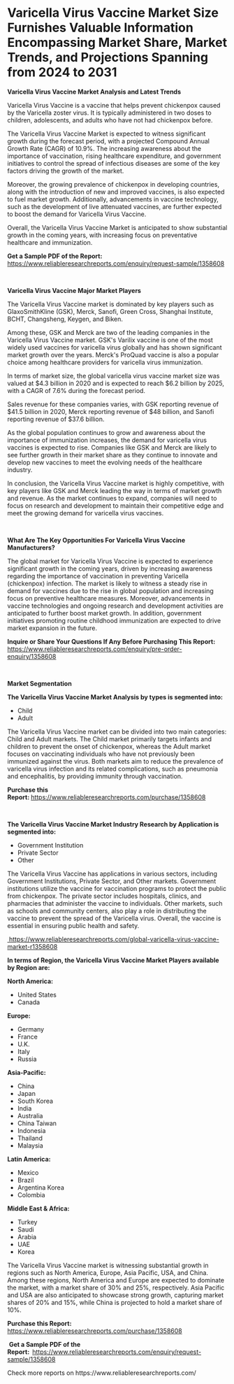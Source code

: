 <p><h1>Varicella Virus Vaccine Market Size Furnishes Valuable Information Encompassing Market Share, Market Trends, and Projections Spanning from 2024 to 2031</h1></p><p><strong>Varicella Virus Vaccine Market Analysis and Latest Trends</strong></p>
<p><p>Varicella Virus Vaccine is a vaccine that helps prevent chickenpox caused by the Varicella zoster virus. It is typically administered in two doses to children, adolescents, and adults who have not had chickenpox before.</p><p>The Varicella Virus Vaccine Market is expected to witness significant growth during the forecast period, with a projected Compound Annual Growth Rate (CAGR) of 10.9%. The increasing awareness about the importance of vaccination, rising healthcare expenditure, and government initiatives to control the spread of infectious diseases are some of the key factors driving the growth of the market.</p><p>Moreover, the growing prevalence of chickenpox in developing countries, along with the introduction of new and improved vaccines, is also expected to fuel market growth. Additionally, advancements in vaccine technology, such as the development of live attenuated vaccines, are further expected to boost the demand for Varicella Virus Vaccine.</p><p>Overall, the Varicella Virus Vaccine Market is anticipated to show substantial growth in the coming years, with increasing focus on preventative healthcare and immunization.</p></p>
<p><strong>Get a Sample PDF of the Report:&nbsp;</strong> <a href="https://www.reliableresearchreports.com/enquiry/request-sample/1358608">https://www.reliableresearchreports.com/enquiry/request-sample/1358608</a></p>
<p>&nbsp;</p>
<p><strong>Varicella Virus Vaccine Major Market Players</strong></p>
<p><p>The Varicella Virus Vaccine market is dominated by key players such as GlaxoSmithKline (GSK), Merck, Sanofi, Green Cross, Shanghai Institute, BCHT, Changsheng, Keygen, and Biken. </p><p>Among these, GSK and Merck are two of the leading companies in the Varicella Virus Vaccine market. GSK's Varilix vaccine is one of the most widely used vaccines for varicella virus globally and has shown significant market growth over the years. Merck's ProQuad vaccine is also a popular choice among healthcare providers for varicella virus immunization.</p><p>In terms of market size, the global varicella virus vaccine market size was valued at $4.3 billion in 2020 and is expected to reach $6.2 billion by 2025, with a CAGR of 7.6% during the forecast period.</p><p>Sales revenue for these companies varies, with GSK reporting revenue of $41.5 billion in 2020, Merck reporting revenue of $48 billion, and Sanofi reporting revenue of $37.6 billion.</p><p>As the global population continues to grow and awareness about the importance of immunization increases, the demand for varicella virus vaccines is expected to rise. Companies like GSK and Merck are likely to see further growth in their market share as they continue to innovate and develop new vaccines to meet the evolving needs of the healthcare industry. </p><p>In conclusion, the Varicella Virus Vaccine market is highly competitive, with key players like GSK and Merck leading the way in terms of market growth and revenue. As the market continues to expand, companies will need to focus on research and development to maintain their competitive edge and meet the growing demand for varicella virus vaccines.</p></p>
<p>&nbsp;</p>
<p><strong>What Are The Key Opportunities For Varicella Virus Vaccine Manufacturers?</strong></p>
<p><p>The global market for Varicella Virus Vaccine is expected to experience significant growth in the coming years, driven by increasing awareness regarding the importance of vaccination in preventing Varicella (chickenpox) infection. The market is likely to witness a steady rise in demand for vaccines due to the rise in global population and increasing focus on preventive healthcare measures. Moreover, advancements in vaccine technologies and ongoing research and development activities are anticipated to further boost market growth. In addition, government initiatives promoting routine childhood immunization are expected to drive market expansion in the future.</p></p>
<p><strong>Inquire or Share Your Questions If Any Before Purchasing This Report:</strong> <a href="https://www.reliableresearchreports.com/enquiry/pre-order-enquiry/1358608">https://www.reliableresearchreports.com/enquiry/pre-order-enquiry/1358608</a></p>
<p>&nbsp;</p>
<p><strong>Market Segmentation</strong></p>
<p><strong>The Varicella Virus Vaccine Market Analysis by types is segmented into:</strong></p>
<p><ul><li>Child</li><li>Adult</li></ul></p>
<p><p>The Varicella Virus Vaccine market can be divided into two main categories: Child and Adult markets. The Child market primarily targets infants and children to prevent the onset of chickenpox, whereas the Adult market focuses on vaccinating individuals who have not previously been immunized against the virus. Both markets aim to reduce the prevalence of varicella virus infection and its related complications, such as pneumonia and encephalitis, by providing immunity through vaccination.</p></p>
<p><strong>Purchase this Report:&nbsp;</strong><a href="https://www.reliableresearchreports.com/purchase/1358608">https://www.reliableresearchreports.com/purchase/1358608</a></p>
<p>&nbsp;</p>
<p><strong>The Varicella Virus Vaccine Market Industry Research by Application is segmented into:</strong></p>
<p><ul><li>Government Institution</li><li>Private Sector</li><li>Other</li></ul></p>
<p><p>The Varicella Virus Vaccine has applications in various sectors, including Government Institutions, Private Sector, and Other markets. Government institutions utilize the vaccine for vaccination programs to protect the public from chickenpox. The private sector includes hospitals, clinics, and pharmacies that administer the vaccine to individuals. Other markets, such as schools and community centers, also play a role in distributing the vaccine to prevent the spread of the Varicella virus. Overall, the vaccine is essential in ensuring public health and safety.</p></p>
<p><a href="https://www.reliableresearchreports.com/global-varicella-virus-vaccine-market-r1358608">&nbsp;https://www.reliableresearchreports.com/global-varicella-virus-vaccine-market-r1358608</a></p>
<p><strong>In terms of Region, the Varicella Virus Vaccine Market Players available by Region are:</strong></p>
<p>
    <p> <strong> North America: </strong>
        <ul>
            <li>United States</li>
            <li>Canada</li>
        </ul>
        </p> 
    <p> <strong> Europe: </strong>
        <ul>
            <li>Germany</li>
            <li>France</li>
            <li>U.K.</li>
            <li>Italy</li>
            <li>Russia</li>
        </ul>
        </p> 
    <p> <strong> Asia-Pacific: </strong>
        <ul>
            <li>China</li>
            <li>Japan</li>
            <li>South Korea</li>
            <li>India</li>
            <li>Australia</li>
            <li>China Taiwan</li>
            <li>Indonesia</li>
            <li>Thailand</li>
            <li>Malaysia</li>
        </ul>
        </p> 
    <p> <strong> Latin America: </strong>
        <ul>
            <li>Mexico</li>
            <li>Brazil</li>
            <li>Argentina Korea</li>
            <li>Colombia</li>
        </ul>
        </p> 
    <p> <strong> Middle East & Africa: </strong>
        <ul>
            <li>Turkey</li>
            <li>Saudi</li>
            <li>Arabia</li>
            <li>UAE</li>
            <li>Korea</li>
        </ul>
    </p>
    </p>
<p><p>The Varicella Virus Vaccine market is witnessing substantial growth in regions such as North America, Europe, Asia Pacific, USA, and China. Among these regions, North America and Europe are expected to dominate the market, with a market share of 30% and 25%, respectively. Asia Pacific and USA are also anticipated to showcase strong growth, capturing market shares of 20% and 15%, while China is projected to hold a market share of 10%.</p></p>
<p><strong>Purchase this Report: </strong><a href="https://www.reliableresearchreports.com/purchase/1358608">https://www.reliableresearchreports.com/purchase/1358608</a></p>
<p>&nbsp;<strong>Get a Sample PDF of the Report:&nbsp;&nbsp;</strong><a href="https://www.reliableresearchreports.com/enquiry/request-sample/1358608">https://www.reliableresearchreports.com/enquiry/request-sample/1358608</a></p>
<p><strong></strong></p>
<p>Check more reports on https://www.reliableresearchreports.com/</p>